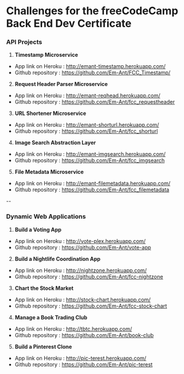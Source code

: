 
# Challenges for the freeCodeCamp Back End Dev Certificate

### API Projects

1. **Timestamp Microservice**
 * App link on Heroku : http://emant-timestamp.herokuapp.com/
 * Github repository : https://github.com/Em-Ant/FCC_Timestamp/

2. **Request Header Parser Microservice**
 * App link on Heroku : http://emant-reqhead.herokuapp.com/
 * Github repository : https://github.com/Em-Ant/fcc_requestheader

3. **URL Shortener Microservice**
 * App link on Heroku : http://emant-shorturl.herokuapp.com/
 * Github repository : https://github.com/Em-Ant/fcc_shorturl

4. **Image Search Abstraction Layer**
 * App link on Heroku : http://emant-imgsearch.herokuapp.com/
 * Github repository : https://github.com/Em-Ant/fcc_imgsearch

5. **File Metadata Microservice**
 * App link on Heroku : http://emant-filemetadata.herokuapp.com/
 * Github repository : https://github.com/Em-Ant/fcc_filemetadata

--

### Dynamic Web Applications

1. **Build a Voting App**
 * App link on Heroku : http://vote-plex.herokuapp.com/
 * Github repository : https://github.com/Em-Ant/vote-app

2. **Build a Nightlife Coordination App**
  * App link on Heroku : http://nightzone.herokuapp.com/
  * Github repository : https://github.com/Em-Ant/fcc-nightzone

3. **Chart the Stock Market**
  * App link on Heroku : http://stock-chart.herokuapp.com/
  * Github repository : https://github.com/Em-Ant/fcc-stock-chart

4. **Manage a Book Trading Club**
 * App link on Heroku : http://tbtc.herokuapp.com/
 * Github repository : https://github.com/Em-Ant/book-club

5. **Build a Pinterest Clone**
 * App link on Heroku : http://pic-terest.herokuapp.com/
 * Github repository : https://github.com/Em-Ant/pic-terest

